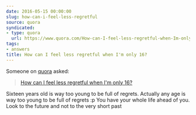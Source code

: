 ```yaml
---
date: 2016-05-15 00:00:00
slug: how-can-i-feel-less-regretful
source: quora
syndicated:
- type: quora
  url: https://www.quora.com/How-can-I-feel-less-regretful-when-Im-only-16/answer/Roy-Tang
tags:
- answers
title: How can I feel less regretful when I'm only 16?
---
```


Someone on [quora](https://quora.com) asked:

> [How can I feel less regretful when I'm only 16?](https://www.quora.com/How-can-I-feel-less-regretful-when-Im-only-16/answer/Roy-Tang)


Sixteen years old is way too young to be full of regrets. Actually any age is way too young to be full of regrets :p You have your whole life ahead of you. Look to the future and not to the very short past